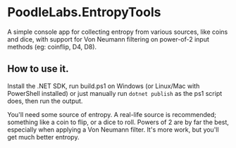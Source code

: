 # PoodleLabs.EntropyTools

A simple console app for collecting entropy from various sources, like coins and dice, with support for Von Neumann filtering on power-of-2 input methods (eg: coinflip, D4, D8).

## How to use it.

Install the .NET SDK, run build.ps1 on Windows (or Linux/Mac with PowerShell installed) or just manually run `dotnet publish` as the ps1 script does, then run the output.

You'll need some source of entropy. A real-life source is recommended; something like a coin to flip, or a dice to roll. Powers of 2 are by far the best, especially when applying a Von Neumann filter. It's more work, but you'll get much better entropy.
